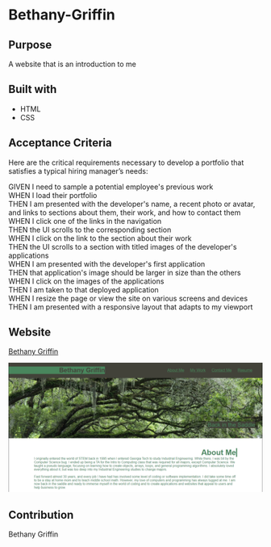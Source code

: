# Bethany-Griffin

## Purpose
A website that is an introduction to me

## Built with
* HTML
* CSS

## Acceptance Criteria
Here are the critical requirements necessary to develop a portfolio that satisfies a typical hiring manager’s needs:  

GIVEN I need to sample a potential employee's previous work  
WHEN I load their portfolio  
THEN I am presented with the developer's name, a recent photo or avatar, and links to sections about them, their work, and how to contact them  
WHEN I click one of the links in the navigation  
THEN the UI scrolls to the corresponding section  
WHEN I click on the link to the section about their work  
THEN the UI scrolls to a section with titled images of the developer's applications  
WHEN I am presented with the developer's first application  
THEN that application's image should be larger in size than the others  
WHEN I click on the images of the applications  
THEN I am taken to that deployed application  
WHEN I resize the page or view the site on various screens and devices  
THEN I am presented with a responsive layout that adapts to my viewport  

## Website
[Bethany Griffin](https://bethanyjean.github.io/Bethany-Griffin/)

![alt tag](./assets/images/Capture.PNG)

## Contribution
Bethany Griffin